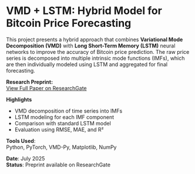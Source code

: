 # VMD + LSTM: Hybrid Model for Bitcoin Price Forecasting

This project presents a hybrid approach that combines **Variational Mode Decomposition (VMD)** with **Long Short-Term Memory (LSTM)** neural networks to improve the accuracy of Bitcoin price prediction. The raw price series is decomposed into multiple intrinsic mode functions (IMFs), which are then individually modeled using LSTM and aggregated for final forecasting.

 **Research Preprint:**  
[View Full Paper on ResearchGate](http://dx.doi.org/10.13140/RG.2.2.14871.69280)

**Highlights**
- VMD decomposition of time series into IMFs
- LSTM modeling for each IMF component
- Comparison with standard LSTM model
- Evaluation using RMSE, MAE, and R²

**Tools Used**:  
Python, PyTorch, VMD-Py, Matplotlib, NumPy

 **Date**: July 2025  
 **Status**: Preprint available on ResearchGate
